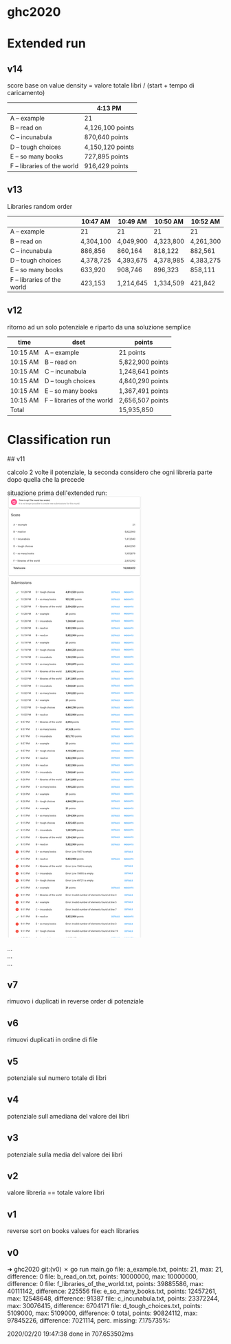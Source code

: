 # ghc2020

# Extended run

## v14 

score base on value density = valore totale libri / (start + tempo di caricamento)

||4:13 PM|
|-|-|
|A – example                 | 21              |
|B – read on |4,126,100 points|
|C – incunabula |870,640 points|
|D – tough choices |4,150,120 points|
|E – so many books |727,895 points|
|F – libraries of the world |916,429 points|

## v13

Libraries random order

|                            | 10:47 AM        | 10:49 AM         | 10:50 AM        | 10:52 AM|
|-|-|-|-|-|
|A – example                 | 21              | 21               | 21              | 21|
|B – read on                 | 4,304,100       | 4,049,900        | 4,323,800       | 4,261,300|
|C – incunabula              | 886,856         | 860,164          | 818,122         | 882,561  |
|D – tough choices           | 4,378,725       | 4,393,675        | 4,378,985       | 4,383,275|
|E – so many books           | 633,920         | 908,746          | 896,323         | 858,111|
|F – libraries of the world  | 423,153         | 1,214,645        | 1,334,509       | 421,842 |

## v12

ritorno ad un solo potenziale e riparto da una soluzione semplice

|time|dset|points|
|--|--|--|
|10:15 AM | A – example |21 points|
|10:15 AM | B – read on |5,822,900 points|
|10:15 AM | C – incunabula |1,248,641 points|
|10:15 AM | D – tough choices |4,840,290 points|
|10:15 AM | E – so many books |1,367,491 points|
|10:15 AM | F – libraries of the world |2,656,507 points|
|Total | | 15,935,850 |

# Classification run

## v11

calcolo 2 volte il potenziale, la seconda considero che ogni libreria parte dopo quella che la precede

situazione prima dell'extended run: ![screen](./before_extended_run.png)

...   
...   
...   

## v7 

rimuovo i duplicati in reverse order di potenziale

## v6 

rimuovi duplicati in ordine di file

## v5

potenziale sul numero totale di libri

## v4 

potenziale sull amediana del valore dei libri

## v3

potenziale sulla media del valore dei libri

## v2

valore libreria == totale valore libri

## v1

reverse sort on books values for each libraries

## v0 

➜  ghc2020 git:(v0) ✗ go run main.go
file: a_example.txt, points: 21, max: 21, difference: 0
file: b_read_on.txt, points: 10000000, max: 10000000, difference: 0
file: f_libraries_of_the_world.txt, points: 39885586, max: 40111142, difference: 225556
file: e_so_many_books.txt, points: 12457261, max: 12548648, difference: 91387
file: c_incunabula.txt, points: 23372244, max: 30076415, difference: 6704171
file: d_tough_choices.txt, points: 5109000, max: 5109000, difference: 0
total, points: 90824112, max: 97845226, difference: 7021114, perc. missing: 7.175735%: 

2020/02/20 19:47:38 done in  707.653502ms

